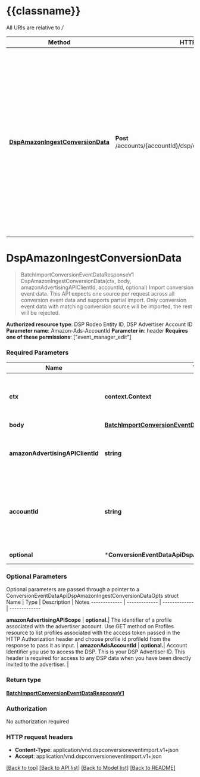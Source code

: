 # {{classname}}

All URIs are relative to */*

Method | HTTP request | Description
------------- | ------------- | -------------
[**DspAmazonIngestConversionData**](ConversionEventDataApi.md#DspAmazonIngestConversionData) | **Post** /accounts/{accountId}/dsp/conversionDefinitions/eventData | Import conversion event data. This API expects one source per request across all conversion event data and supports partial import. Only conversion event data with matching conversion source will be imported, the rest will be rejected.

# **DspAmazonIngestConversionData**
> BatchImportConversionEventDataResponseV1 DspAmazonIngestConversionData(ctx, body, amazonAdvertisingAPIClientId, accountId, optional)
Import conversion event data. This API expects one source per request across all conversion event data and supports partial import. Only conversion event data with matching conversion source will be imported, the rest will be rejected.

  **Authorized resource type**: DSP Rodeo Entity ID, DSP Advertiser Account ID  **Parameter name**: Amazon-Ads-AccountId  **Parameter in**: header  **Requires one of these permissions**: [\"event_manager_edit\"]

### Required Parameters

Name | Type | Description  | Notes
------------- | ------------- | ------------- | -------------
 **ctx** | **context.Context** | context for authentication, logging, cancellation, deadlines, tracing, etc.
  **body** | [**BatchImportConversionEventDataRequestV1**](BatchImportConversionEventDataRequestV1.md)|  | 
  **amazonAdvertisingAPIClientId** | **string**| The identifier of a client associated with a &#x60;Login with Amazon&#x60; account. | 
  **accountId** | **string**| Account Identifier you use to access the DSP. This is your DSP Advertiser ID. DSP Entity ID is not supported. | 
 **optional** | ***ConversionEventDataApiDspAmazonIngestConversionDataOpts** | optional parameters | nil if no parameters

### Optional Parameters
Optional parameters are passed through a pointer to a ConversionEventDataApiDspAmazonIngestConversionDataOpts struct
Name | Type | Description  | Notes
------------- | ------------- | ------------- | -------------



 **amazonAdvertisingAPIScope** | **optional.**| The identifier of a profile associated with the advertiser account. Use GET method on Profiles resource to list profiles associated with the access token passed in the HTTP Authorization header and choose profile id profileId from the response to pass it as input. | 
 **amazonAdsAccountId** | **optional.**| Account Identifier you use to access the DSP. This is your DSP Advertiser ID. This header is required for access to any DSP data when you have been directly invited to the advertiser. | 

### Return type

[**BatchImportConversionEventDataResponseV1**](BatchImportConversionEventDataResponseV1.md)

### Authorization

No authorization required

### HTTP request headers

 - **Content-Type**: application/vnd.dspconversioneventimport.v1+json
 - **Accept**: application/vnd.dspconversioneventimport.v1+json

[[Back to top]](#) [[Back to API list]](../README.md#documentation-for-api-endpoints) [[Back to Model list]](../README.md#documentation-for-models) [[Back to README]](../README.md)

